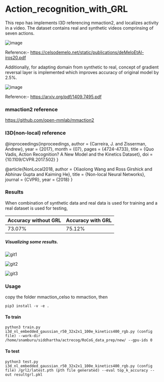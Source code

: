 # Action_recognition_with_GRL

This repo has implements I3D referencing mmaction2, and localizes activity in a video. The dataset contains real and synthetic videos comprinsing of seven actions.

![image](https://user-images.githubusercontent.com/68541043/150665120-765a790c-8344-4e42-9cde-3ecd41f0131e.png)

Reference:- https://celsodemelo.net/static/publications/deMeloEtAl-iros20.pdf

Additionally, for adapting domain from synthetic to real, concept of gradient reversal layer is implemented which improves accuracy of original model by 2.5%.

![image](https://user-images.githubusercontent.com/68541043/150665145-454c05a9-089a-4f8d-b3e8-8ee135559f67.png)

Reference:- https://arxiv.org/pdf/1409.7495.pdf

### mmaction2 reference 
https://github.com/open-mmlab/mmaction2

### I3D(non-local) reference
@inproceedings{inproceedings,
  author = {Carreira, J. and Zisserman, Andrew},
  year = {2017},
  month = {07},
  pages = {4724-4733},
  title = {Quo Vadis, Action Recognition? A New Model and the Kinetics Dataset},
  doi = {10.1109/CVPR.2017.502}
}

@article{NonLocal2018,
  author =   {Xiaolong Wang and Ross Girshick and Abhinav Gupta and Kaiming He},
  title =    {Non-local Neural Networks},
  journal =  {CVPR},
  year =     {2018}
}

### Results 

When combination of synthetic data and real data is used for training and a real dataset is used for testing,

| Accuracy without GRL  | Accuracy with GRL |
| -------------         | -------------     |
| 73.07%                | 75.12%            |

##### Visualizing some results.

![git1](https://user-images.githubusercontent.com/68541043/150665227-8c745060-26dc-4fa5-b3ed-1e2f49ea45da.gif)

![git2](https://user-images.githubusercontent.com/68541043/150665231-8f3f38c9-c5ef-44a9-80a6-d1b34c6fe7a8.gif)

![git3](https://user-images.githubusercontent.com/68541043/150665234-0c7ba4e3-4f4b-4937-be4c-ea3d536fbfd6.gif)

### Usage
copy the folder mmaction_celso to mmaction, then

```
pip3 install -v -e .
```

#### To train
```
python3 train.py i3d_nl_embedded_gaussian_r50_32x2x1_100e_kinetics400_rgb.py (config file) --work-dir /home/snamburu/siddhartha/actrecog/RoCoG_data_prep/new/ --gpu-ids 0
```

#### To test
```
python3 test.py i3d_nl_embedded_gaussian_r50_32x2x1_100e_kinetics400_rgb.py (config file) /grl2/latest.pth (pth file generated) --eval top_k_accuracy --out resultgrl.pkl
```
